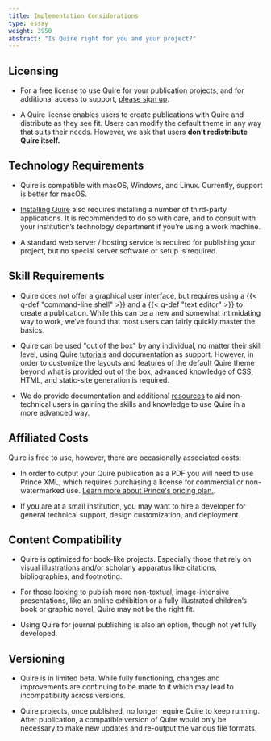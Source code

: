 ```yaml
---
title: Implementation Considerations
type: essay
weight: 3950
abstract: "Is Quire right for you and your project?"
---
```


## Licensing

- For a free license to use Quire for your publication projects, and for additional access to support, [please sign up](https://docs.google.com/forms/d/e/1FAIpQLScKOJEq9ivhwizmdazjuhxBII-s-5SUsnerWmyF8VteeeRBhA/viewform).

- A Quire license enables users to create publications with Quire and distribute as they see fit. Users can modify the default theme in any way that suits their needs. However, we ask that users **don’t redistribute Quire itself.**

## Technology Requirements

- Quire is compatible with macOS, Windows, and Linux. Currently, support is better for macOS.

- [Installing Quire](/documentation/install-uninstall/) also requires installing a number of third-party applications. It is recommended to do so with care, and to consult with your institution’s technology department if you’re using a work machine.

- A standard web server / hosting service is required for publishing your project, but no special server software or setup is required.

## Skill Requirements

- Quire does not offer a graphical user interface, but requires using a {{< q-def "command-line shell" >}} and a {{< q-def "text editor" >}} to create a publication. While this can be a new and somewhat intimidating way to work, we‘ve found that most users can fairly quickly master the basics.

- Quire can be used "out of the box" by any individual, no matter their skill level, using Quire [tutorials](/learn/tutorial/) and documentation as support. However, in order to customize the layouts and features of the default Quire theme beyond what is provided out of the box, advanced knowledge of CSS, HTML, and static-site generation is required.

- We do provide documentation and additional [resources](/learn/other-resources/) to aid non-technical users in gaining the skills and knowledge to use Quire in a more advanced way.

## Affiliated Costs

Quire is free to use, however, there are occasionally associated costs:

- In order to output your Quire publication as a PDF you will need to use Prince XML, which requires purchasing a license for commercial or non-watermarked use. [Learn more about Prince's pricing plan.](https://www.princexml.com/purchase/).

- If you are at a small institution, you may want to hire a developer for general technical support, design customization, and deployment.

## Content Compatibility

- Quire is optimized for book-like projects. Especially those that rely on visual illustrations and/or scholarly apparatus like citations, bibliographies, and footnoting.

- For those looking to publish more non-textual, image-intensive presentations, like an online exhibition or a fully illustrated children’s book or graphic novel, Quire may not be the right fit.

- Using Quire for journal publishing is also an option, though not yet fully developed.

## Versioning

- Quire is in limited beta. While fully functioning, changes and improvements are continuing to be made to it which may lead to incompatibility across versions.

- Quire projects, once published, no longer require Quire to keep running. After publication, a compatible version of Quire would only be necessary to make new updates and re-output the various file formats.
